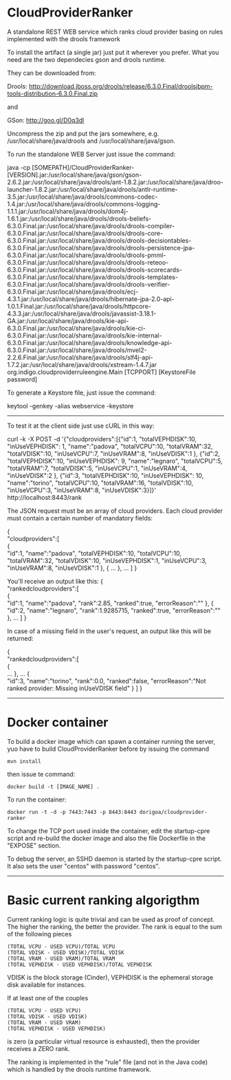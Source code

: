 # CloudProviderRanker
A standalone REST WEB service which ranks cloud provider basing on rules implemented with the drools framework

To install the artifact (a single jar) just put it wherever you prefer. What you need are the two dependecies gson and drools runtime.

They can be downloaded from:

Drools: http://download.jboss.org/drools/release/6.3.0.Final/droolsjbpm-tools-distribution-6.3.0.Final.zip

and

GSon: http://goo.gl/D0q3dl

Uncompress the zip and put the jars somewhere, e.g. /usr/local/share/java/drools and /usr/local/share/java/gson.

To run the standalone WEB Server just issue the command:


java -cp [SOMEPATH]/CloudProviderRanker-[VERSION].jar:/usr/local/share/java/gson/gson-2.6.2.jar:/usr/local/share/java/drools/ant-1.8.2.jar:/usr/local/share/java/droo-launcher-1.8.2.jar:/usr/local/share/java/drools/antlr-runtime-3.5.jar:/usr/local/share/java/drools/commons-codec-1.4.jar:/usr/local/share/java/drools/commons-logging-1.1.1.jar:/usr/local/share/java/drools/dom4j-1.6.1.jar:/usr/local/share/java/drools/drools-beliefs-6.3.0.Final.jar:/usr/local/share/java/drools/drools-compiler-6.3.0.Final.jar:/usr/local/share/java/drools/drools-core-6.3.0.Final.jar:/usr/local/share/java/drools/drools-decisiontables-6.3.0.Final.jar:/usr/local/share/java/drools/drools-persistence-jpa-6.3.0.Final.jar:/usr/local/share/java/drools/drools-pmml-6.3.0.Final.jar:/usr/local/share/java/drools/drools-reteoo-6.3.0.Final.jar:/usr/local/share/java/drools/drools-scorecards-6.3.0.Final.jar:/usr/local/share/java/drools/drools-templates-6.3.0.Final.jar:/usr/local/share/java/drools/drools-verifier-6.3.0.Final.jar:/usr/local/share/java/drools/ecj-4.3.1.jar:/usr/local/share/java/drools/hibernate-jpa-2.0-api-1.0.1.Final.jar:/usr/local/share/java/drools/httpcore-4.3.3.jar:/usr/local/share/java/drools/javassist-3.18.1-GA.jar:/usr/local/share/java/drools/kie-api-6.3.0.Final.jar:/usr/local/share/java/drools/kie-ci-6.3.0.Final.jar:/usr/local/share/java/drools/kie-internal-6.3.0.Final.jar:/usr/local/share/java/drools/knowledge-api-6.3.0.Final.jar:/usr/local/share/java/drools/mvel2-2.2.6.Final.jar:/usr/local/share/java/drools/slf4j-api-1.7.2.jar:/usr/local/share/java/drools/xstream-1.4.7.jar org.indigo.cloudproviderruleengine.Main [TCPPORT] [KeystoreFile password]

To generate a Keystore file, just issue the command:

keytool -genkey -alias webservice -keystore <filepath>

----------------------------

To test it at the client side just use cURL in this way:

curl -k -X POST -d '{"cloudproviders":[{"id":1, "totalVEPHDISK":10, "inUseVEPHDISK": 1, "name":"padova", "totalVCPU":10, "totalVRAM":32, "totalVDISK":10, "inUseVCPU":7, "inUseVRAM":8, "inUseVDISK":1 }, {"id":2, "totalVEPHDISK":10, "inUseVEPHDISK": 9, "name":"legnaro", "totalVCPU":5, "totalVRAM":7, "totalVDISK":5, "inUseVCPU":1, "inUseVRAM":4, "inUseVDISK":2 }, {"id":3, "totalVEPHDISK":10, "inUseVEPHDISK": 10, "name":"torino", "totalVCPU":10, "totalVRAM":16, "totalVDISK":10, "inUseVCPU":3, "inUseVRAM":8, "inUseVDISK":3}]}' http://localhost:8443/rank

The JSON request must be an array of cloud providers. Each cloud provider must contain a certain number of mandatory fields:

{  
    "cloudproviders":[  
        {  
            "id":1,
            "name":"padova",
	    "totalVEPHDISK":10,
            "totalVCPU":10,
            "totalVRAM":32,
            "totalVDISK":10,
	    "inUseVEPHDISK":1,
            "inUseVCPU":3,
            "inUseVRAM":8,
            "inUseVDISK":1
        },
        { 
		... 
        },
	...
    ]
}

You'll receive an output like this:
{  
    "rankedcloudproviders":[  
        {  
            "id":1,
            "name":"padova",
            "rank":2.85,
            "ranked":true,
            "errorReason":""
        },
        {  
            "id":2,
            "name":"legnaro",
            "rank":1.9285715,
            "ranked":true,
            "errorReason":""
        },
        ...
    ]
}

In case of a missing field in the user's request, an output like this will be returned:

{  
    "rankedcloudproviders":[  
        {  
            ...
        },
	...
        {  
            "id":3,
            "name":"torino",
            "rank":0.0,
	    "ranked":false,
            "errorReason":"Not ranked provider: Missing inUseVDISK field"
        }
    ]
}

--------------------

Docker container
================
To build a docker image which can spawn a container running the server, yuo have to build CloudProviderRanker before by issuing the command

	mvn install

then issue te command:

	docker build -t [IMAGE_NAME] .

To run the container:

	docker run -t -d -p 7443:7443 -p 8443:8443 dorigoa/cloudprovider-ranker

To change the TCP port used inside the container, edit the startup-cpre script and re-build the docker image and also the file Dockerfile in the "EXPOSE" section.

To debug the server, an SSHD daemon is started by the startup-cpre script. It also sets the user "centos" with password "centos".

------------------------------

Basic current ranking algorigthm
================================
Current ranking logic is quite trivial and can be used as proof of concept.
The higher the ranking, the better the provider.
The rank is equal to the sum of the following pieces

	(TOTAL VCPU - USED VCPU)/TOTAL VCPU
	(TOTAL VDISK - USED VDISK)/TOTAL VDISK
	(TOTAL VRAM - USED VRAM)/TOTAL VRAM
	(TOTAL VEPHDISK - USED VEPHDISK)/TOTAL VEPHDISK

VDISK is the block storage (Cinder), VEPHDISK is the ephemeral storage disk available for instances.

If at least one of the couples

	(TOTAL VCPU - USED VCPU)
	(TOTAL VDISK - USED VDISK)
	(TOTAL VRAM - USED VRAM)
	(TOTAL VEPHDISK - USED VEPHDISK)

is zero (a particular virtual resource is exhausted), then the provider receives a ZERO rank.

The ranking is implemented in the "rule" file (and not in the Java code) which is handled by the drools runtime framework.

